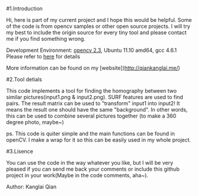 #1.Introduction

Hi, here is part of my current project and I hope this would be helpful. Some of the code is from opencv samples or other open source projects. 
I will try my best to include the origin source for every tiny tool and please contact me if you find something wrong.

Development Environment: [opencv 2.3](https://launchpad.net/~gijzelaar/+archive/opencv2.3), Ubuntu 11.10 amd64, gcc 4.6.1
Please refer to [here](http://opencv.willowgarage.com/wiki/CompileOpenCVUsingLinux) for details

More information can be found on my [website])http://qiankanglai.me/)

#2.Tool detials

This code implements a tool for finding the homography between two similar pictures(input1.png & input2.png). SURF features are used to find pairs.
The result matrix can be used to "transform" input1 into input2! It means the result one should have the same "background". In other words, this can be used to combine several pictures together (to make a 360 degree photo, maybe~)

ps. This code is quiter simple and the main functions can be found in openCV. I make a wrap for it so this can be easily used in my whole project.

#3.Lisence

You can use the code in the way whatever you like, but I will be very pleased if you can send me back your comments or include this github project in your work(Maybe in the code comments, aha~).



Author:
Kanglai Qian
